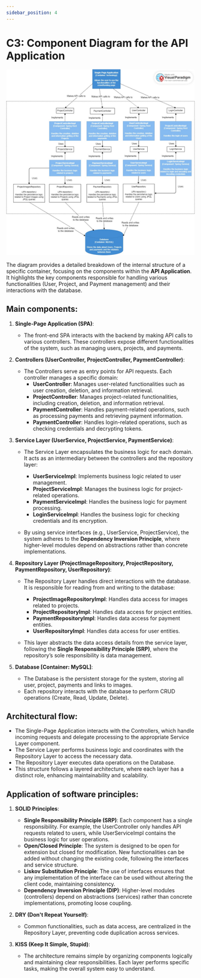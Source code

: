 ```yaml
---
sidebar_position: 4
---
```


# C3: Component Diagram for the API Application

![C3 diagram](./img/C3.jpg)

The diagram provides a detailed breakdown of the internal structure of a specific container, focusing on the components within the **API Application**. It highlights the key components responsible for handling various functionalities (User, Project, and Payment management) and their interactions with the database.

## Main components:
1. **Single-Page Application (SPA)**:  
   - The front-end SPA interacts with the backend by making API calls to various controllers. These controllers expose different functionalities of the system, such as managing users, projects, and payments.

2. **Controllers (UserController, ProjectController, PaymentController)**:  
   - The Controllers serve as entry points for API requests. Each controller manages a specific domain:  
     - **UserController**: Manages user-related functionalities such as user creation, deletion, and information retrieval.  
     - **ProjectController**: Manages project-related functionalities, including creation, deletion, and information retrieval.  
     - **PaymentController**: Handles payment-related operations, such as processing payments and retrieving payment information.
     - **PaymentController**: Handles login-related operations, such as checking credentials and decrypting tokens.


3. **Service Layer (UserService, ProjectService, PaymentService)**:  
   - The Service Layer encapsulates the business logic for each domain. It acts as an intermediary between the controllers and the repository layer:  
     - **UserServiceImpl**: Implements business logic related to user management.  
     - **ProjectServiceImpl**: Manages the business logic for project-related operations.  
     - **PaymentServiceImpl**: Handles the business logic for payment processing.  
     - **LoginServiceImpl**: Handles the business logic for checking credentials and its encryption.  

   - By using service interfaces (e.g., UserService, ProjectService), the system adheres to the **Dependency Inversion Principle**, where higher-level modules depend on abstractions rather than concrete implementations.

4. **Repository Layer (ProjectImageRepository, ProjectRepository, PaymentRepository, UserRepository)**:  
   - The Repository Layer handles direct interactions with the database. It is responsible for reading from and writing to the database:  
     - **ProjectImageRepositoryImpl**: Handles data access for images related to projects.  
     - **ProjectRepositoryImpl**: Handles data access for project entities.  
     - **PaymentRepositoryImpl**: Handles data access for payment entities.  
     - **UserRepositoryImpl**: Handles data access for user entities.  

   - This layer abstracts the data access details from the service layer, following the **Single Responsibility Principle (SRP)**, where the repository’s sole responsibility is data management.

5. **Database [Container: MySQL]**:  
   - The Database is the persistent storage for the system, storing all user, project, payments and   links to images.  
   - Each repository interacts with the database to perform CRUD operations (Create, Read, Update, Delete).

## Architectural flow:
- The Single-Page Application interacts with the Controllers, which handle incoming requests and delegate processing to the appropriate Service Layer component.
- The Service Layer performs business logic and coordinates with the Repository Layer to access the necessary data.
- The Repository Layer executes data operations on the Database.
- This structure follows a layered architecture, where each layer has a distinct role, enhancing maintainability and scalability.

## Application of software principles:
1. **SOLID Principles**:  
   - **Single Responsibility Principle (SRP)**: Each component has a single responsibility. For example, the UserController only handles API requests related to users, while UserServiceImpl contains the business logic for user operations.  
   - **Open/Closed Principle**: The system is designed to be open for extension but closed for modification. New functionalities can be added without changing the existing code, following the interfaces and service structure.  
   - **Liskov Substitution Principle**: The use of interfaces ensures that any implementation of the interface can be used without altering the client code, maintaining consistency.  
   - **Dependency Inversion Principle (DIP)**: Higher-level modules (controllers) depend on abstractions (services) rather than concrete implementations, promoting loose coupling.

2. **DRY (Don't Repeat Yourself)**:  
   - Common functionalities, such as data access, are centralized in the Repository Layer, preventing code duplication across services.

3. **KISS (Keep It Simple, Stupid)**:  
   - The architecture remains simple by organizing components logically and maintaining clear responsibilities. Each layer performs specific tasks, making the overall system easy to understand.
